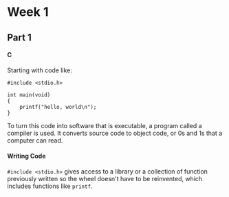 Week 1
======

## Part 1

#### C
Starting with code like:

```
#include <stdio.h>

int main(void)
{
    printf("hello, world\n");
}
```

To turn this code into software that is executable, a program called a compiler
is used. It converts source code to object code, or 0s and 1s that a computer
can read.

#### Writing Code
`#include <stdio.h>` gives access to a library or a collection of function
previously written so the wheel doesn't have to be reinvented, which includes
functions like `printf`.
